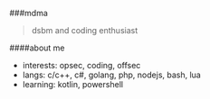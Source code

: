 ###mdma

> dsbm and coding enthusiast

####about me
- interests: opsec, coding, offsec
- langs: c/c++, c#, golang, php, nodejs, bash, lua
- learning: kotlin, powershell
